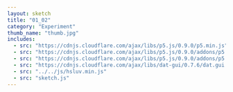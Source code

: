 ```yaml
---
layout: sketch
title: "01_02"
category: "Experiment"
thumb_name: "thumb.jpg"
includes:
  - src: "https://cdnjs.cloudflare.com/ajax/libs/p5.js/0.9.0/p5.min.js"
  - src: "https://cdnjs.cloudflare.com/ajax/libs/p5.js/0.9.0/addons/p5.dom.min.js"
  - src: "https://cdnjs.cloudflare.com/ajax/libs/p5.js/0.9.0/addons/p5.sound.min.js"
  - src: "https://cdnjs.cloudflare.com/ajax/libs/dat-gui/0.7.6/dat.gui.min.js"
  - src: "../../js/hsluv.min.js"
  - src: "sketch.js"
---
```


<!--

  You can change the title, category and thumb as you like
  (just make sure the folder contain a jpg for the thumb with the correct name)
  Do not change the first line "layout: sketch"

  If you need to customize this html page:
    1) delete the line "layout: sketch"
    2) copy the content of "/_layouts/sketch.html" below.
    Make sure to leave one line of space between the markup above and the html code

-->